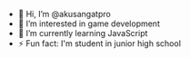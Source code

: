 - 👋 Hi, I’m @akusangatpro
- 👀 I’m interested in game development 
- 🌱 I’m currently learning JavaScript 
- ⚡ Fun fact: I'm student in junior high school 

<!---
akusangatpro/akusangatpro is a ✨ special ✨ repository because its `README.md` (this file) appears on your GitHub profile.
You can click the Preview link to take a look at your changes.
--->
